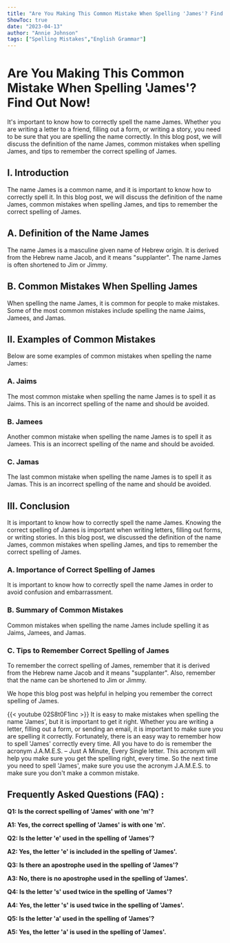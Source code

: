 ```yaml
---
title: "Are You Making This Common Mistake When Spelling 'James'? Find Out Now!"
ShowToc: true 
date: "2023-04-13"
author: "Annie Johnson" 
tags: ["Spelling Mistakes","English Grammar"]
---
```

# Are You Making This Common Mistake When Spelling 'James'? Find Out Now!

It's important to know how to correctly spell the name James. Whether you are writing a letter to a friend, filling out a form, or writing a story, you need to be sure that you are spelling the name correctly. In this blog post, we will discuss the definition of the name James, common mistakes when spelling James, and tips to remember the correct spelling of James. 

## I. Introduction

The name James is a common name, and it is important to know how to correctly spell it. In this blog post, we will discuss the definition of the name James, common mistakes when spelling James, and tips to remember the correct spelling of James. 

## A. Definition of the Name James

The name James is a masculine given name of Hebrew origin. It is derived from the Hebrew name Jacob, and it means "supplanter". The name James is often shortened to Jim or Jimmy. 

## B. Common Mistakes When Spelling James

When spelling the name James, it is common for people to make mistakes. Some of the most common mistakes include spelling the name Jaims, Jamees, and Jamas. 

## II. Examples of Common Mistakes

Below are some examples of common mistakes when spelling the name James:

### A. Jaims

The most common mistake when spelling the name James is to spell it as Jaims. This is an incorrect spelling of the name and should be avoided. 

### B. Jamees

Another common mistake when spelling the name James is to spell it as Jamees. This is an incorrect spelling of the name and should be avoided. 

### C. Jamas

The last common mistake when spelling the name James is to spell it as Jamas. This is an incorrect spelling of the name and should be avoided. 

## III. Conclusion

It is important to know how to correctly spell the name James. Knowing the correct spelling of James is important when writing letters, filling out forms, or writing stories. In this blog post, we discussed the definition of the name James, common mistakes when spelling James, and tips to remember the correct spelling of James. 

### A. Importance of Correct Spelling of James

It is important to know how to correctly spell the name James in order to avoid confusion and embarrassment. 

### B. Summary of Common Mistakes

Common mistakes when spelling the name James include spelling it as Jaims, Jamees, and Jamas. 

### C. Tips to Remember Correct Spelling of James

To remember the correct spelling of James, remember that it is derived from the Hebrew name Jacob and it means "supplanter". Also, remember that the name can be shortened to Jim or Jimmy. 

We hope this blog post was helpful in helping you remember the correct spelling of James.

{{< youtube 02S8t0F1inc >}} 
It is easy to make mistakes when spelling the name 'James', but it is important to get it right. Whether you are writing a letter, filling out a form, or sending an email, it is important to make sure you are spelling it correctly. Fortunately, there is an easy way to remember how to spell 'James' correctly every time. All you have to do is remember the acronym J.A.M.E.S. – Just A Minute, Every Single letter. This acronym will help you make sure you get the spelling right, every time. So the next time you need to spell 'James', make sure you use the acronym J.A.M.E.S. to make sure you don't make a common mistake.

## Frequently Asked Questions (FAQ) :
**Q1: Is the correct spelling of 'James' with one 'm'?**

**A1: Yes, the correct spelling of 'James' is with one 'm'.**

**Q2: Is the letter 'e' used in the spelling of 'James'?**

**A2: Yes, the letter 'e' is included in the spelling of 'James'.**

**Q3: Is there an apostrophe used in the spelling of 'James'?**

**A3: No, there is no apostrophe used in the spelling of 'James'.**

**Q4: Is the letter 's' used twice in the spelling of 'James'?**

**A4: Yes, the letter 's' is used twice in the spelling of 'James'.**

**Q5: Is the letter 'a' used in the spelling of 'James'?**

**A5: Yes, the letter 'a' is used in the spelling of 'James'.**





